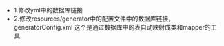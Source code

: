 - 1.修改yml中的数据库链接
- 2.修改resources/generator中的配置文件中的数据库链接，generatorConfig.xml
这个是通过数据库中的表自动映射成类和mapper的工具